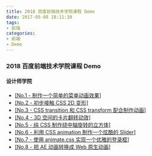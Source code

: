 ```yaml
---
title: 2018 百度前端技术学院课程 Demo 
date: 2017-05-08 18:11:10
tags:
- 前端
categories:
- 前端
- Demo
---
```


### 2018 百度前端技术学院课程 Demo
<!-- more -->
#### 设计师学院

* <a href="/ife-2018/example-1/index.html" target="blank">[No.1 - 制作一个简单的菜单动画效果]</a>
* <a href="/ife-2018/example-2/index.html" target="blank">[No.2 - 初步接触 CSS 2D 变形]</a>
* <a href="/ife-2018/example-3/index.html" target="blank">[No.3 - CSS transition 和 CSS transform 配合制作动画]</a>
* <a href="/ife-2018/example-4/index.html" target="blank">[No.4 - 3D 空间的卡片翻转动效]</a>
* <a href="/ife-2018/example-5/index.html" target="blank">[No.5 - 纯 CSS 制作绕中轴旋转的立方体]</a>
* <a href="/ife-2018/example-6/index.html" target="blank">[No.6 - 利用 CSS animation 制作一个炫酷的 Slider]</a>
* <a href="/ife-2018/example-7/index.html" target="blank">[No.7 - 使用 animate.css 实现一个优雅的登录框]</a>
* <a href="/ife-2018/example-8/index.html" target="blank">[No.8 - 把 AE 动画转换成 Web 原生动画]</a>
